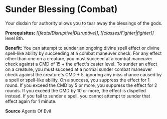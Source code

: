 ﻿---
cssclass: [feats]

---
# Sunder Blessing (Combat)

Your disdain for authority allows you to tear away the blessings of the gods.

**Prerequisites:** _[[feats/Disruptive|Disruptive]]_, _[[classes/Fighter|fighter]]_ level 8th.

**Benefit:** You can attempt to sunder an ongoing divine spell effect or divine spell-like ability by succeeding at a combat maneuver check. For any effect other than one on a creature, you must succeed at a combat maneuver check against a CMD of 15 + the effect's caster level. To sunder an effect on a creature, you must succeed at a normal sunder combat maneuver check against the creature's CMD + 5, ignoring any miss chance caused by a spell or spell-like ability. On a success, you suppress the effect for 1 round. If you exceed the CMD by 5 or more, you suppress the effect for 2 rounds. If you exceed the CMD by 10 or more, the effect is dispelled instead. If you fail to sunder a spell, you cannot attempt to sunder that effect again for 1 minute.

**Source** Agents Of Evil